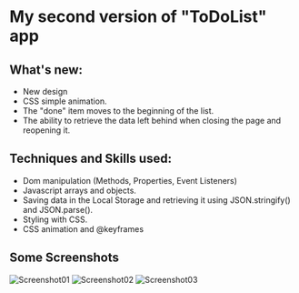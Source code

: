 # My second version of "ToDoList" app

## What's new:
- New design
- CSS simple animation.
- The "done" item moves to the beginning of the list.
- The ability to retrieve the data left behind when closing the page and reopening it.

## Techniques and Skills used:
- Dom manipulation (Methods, Properties, Event Listeners)
- Javascript arrays and objects.
- Saving data in the Local Storage and retrieving it using JSON.stringify() and JSON.parse().
- Styling with CSS.
- CSS animation and @keyframes



## Some Screenshots
![Screenshot01](https://user-images.githubusercontent.com/93922346/169635572-1fd63ad7-bbe4-4260-8306-5b40c5f345d8.JPG)
![Screenshot02](https://user-images.githubusercontent.com/93922346/169635574-c838e228-4e7b-406c-8717-ca4ae5be78ba.jpg)
![Screenshot03](https://user-images.githubusercontent.com/93922346/169635578-1644bbac-a29a-4a3b-8c70-9ad19893a279.jpg)

